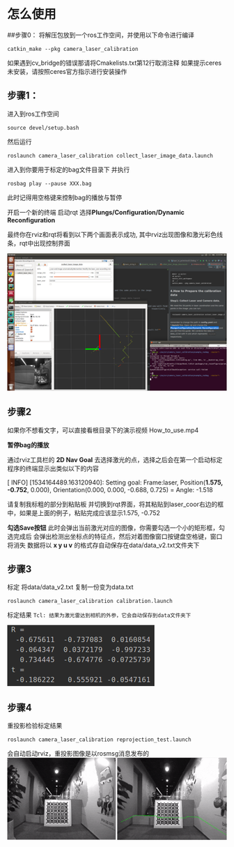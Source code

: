 #   怎么使用
##步骤0：
将解压包放到一个ros工作空间，并使用以下命令进行编译

```
catkin_make --pkg camera_laser_calibration
```

如果遇到cv_bridge的错误那请将Cmakelists.txt第12行取消注释
如果提示ceres未安装，请按照ceres官方指示进行安装操作

## 步骤1：
进入到ros工作空间

```
source devel/setup.bash
```

然后运行

```
roslaunch camera_laser_calibration collect_laser_image_data.launch
```
进入到你要用于标定的bag文件目录下 并执行
```
rosbag play --pause XXX.bag
```

此时记得用空格键来控制bag的播放与暂停

开启一个新的终端 启动rqt
选择**Plungs/Configuration/Dynamic Reconfiguration**

最终你在rviz和rqt将看到以下两个画面表示成功, 其中rviz出现图像和激光彩色线条，rqt中出现控制界面

![](how_to_use_imgs/img1.png)

## 步骤2

如果你不想看文字，可以直接看根目录下的演示视频 How_to_use.mp4

**暂停bag的播放**

通过rviz工具栏的 **2D Nav Goal** 去选择激光的点，选择之后会在第一个启动标定程序的终端显示出类似以下的内容


[ INFO] [1534164489.163120940]: Setting goal: Frame:laser, Position(**1.575, -0.752**, 0.000), Orientation(0.000, 0.000, -0.688, 0.725) = Angle: -1.518

请复制我标粗的部分到粘贴板
并切换到rqt界面，将其粘贴到laser_coor右边的框中，如果是上面的例子，粘贴完成应该显示1.575, -0.752

**勾选Save按钮**
此时会弹出当前激光对应的图像，你需要勾选一个小的矩形框，勾选完成后 会弹出检测出坐标点的特征点，然后对着图像窗口按键盘空格键，窗口将消失
数据将以 **x y u v** 的格式存自动保存在data/data_v2.txt文件夹下


## 步骤3
标定
将data/data_v2.txt 复制一份变为data.txt

```
roslaunch camera_laser_calibration calibration.launch
```

标定结果
``Tcl: 结果为激光雷达到相机的外参，它会自动保存到data文件夹下``

![reprojection](results/optimization_result.png)

## 步骤4
重投影检验标定结果

```
roslaunch camera_laser_calibration reprojection_test.launch
```
会自动启动rviz，重投影图像是以rosmsg消息发布的
![demo0](results/rotation.gif)